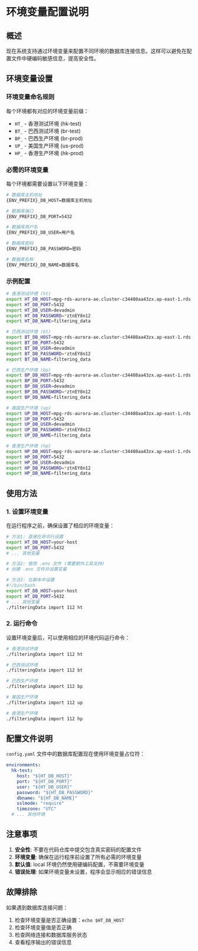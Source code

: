 # 环境变量配置说明

## 概述

现在系统支持通过环境变量来配置不同环境的数据库连接信息。这样可以避免在配置文件中硬编码敏感信息，提高安全性。

## 环境变量设置

### 环境变量命名规则

每个环境都有对应的环境变量前缀：
- `HT_` - 香港测试环境 (hk-test)
- `BT_` - 巴西测试环境 (br-test)  
- `BP_` - 巴西生产环境 (br-prod)
- `UP_` - 美国生产环境 (us-prod)
- `HP_` - 香港生产环境 (hk-prod)

### 必需的环境变量

每个环境都需要设置以下环境变量：

```bash
# 数据库主机地址
{ENV_PREFIX}_DB_HOST=数据库主机地址

# 数据库端口
{ENV_PREFIX}_DB_PORT=5432

# 数据库用户名
{ENV_PREFIX}_DB_USER=用户名

# 数据库密码
{ENV_PREFIX}_DB_PASSWORD=密码

# 数据库名称
{ENV_PREFIX}_DB_NAME=数据库名
```

### 示例配置

```bash
# 香港测试环境 (ht)
export HT_DB_HOST=mpg-rds-aurora-ae.cluster-c34408aa43zx.ap-east-1.rds.amazonaws.com
export HT_DB_PORT=5432
export HT_DB_USER=devadmin
export HT_DB_PASSWORD=*ztnEY8n12
export HT_DB_NAME=filtering_data

# 巴西测试环境 (bt)
export BT_DB_HOST=mpg-rds-aurora-ae.cluster-c34408aa43zx.ap-east-1.rds.amazonaws.com
export BT_DB_PORT=5432
export BT_DB_USER=devadmin
export BT_DB_PASSWORD=*ztnEY8n12
export BT_DB_NAME=filtering_data

# 巴西生产环境 (bp)
export BP_DB_HOST=mpg-rds-aurora-ae.cluster-c34408aa43zx.ap-east-1.rds.amazonaws.com
export BP_DB_PORT=5432
export BP_DB_USER=devadmin
export BP_DB_PASSWORD=*ztnEY8n12
export BP_DB_NAME=filtering_data

# 美国生产环境 (up)
export UP_DB_HOST=mpg-rds-aurora-ae.cluster-c34408aa43zx.ap-east-1.rds.amazonaws.com
export UP_DB_PORT=5432
export UP_DB_USER=devadmin
export UP_DB_PASSWORD=*ztnEY8n12
export UP_DB_NAME=filtering_data

# 香港生产环境 (hp)
export HP_DB_HOST=mpg-rds-aurora-ae.cluster-c34408aa43zx.ap-east-1.rds.amazonaws.com
export HP_DB_PORT=5432
export HP_DB_USER=devadmin
export HP_DB_PASSWORD=*ztnEY8n12
export HP_DB_NAME=filtering_data
```

## 使用方法

### 1. 设置环境变量

在运行程序之前，确保设置了相应的环境变量：

```bash
# 方法1: 直接在命令行设置
export HT_DB_HOST=your-host
export HT_DB_PORT=5432
# ... 其他变量

# 方法2: 使用 .env 文件 (需要额外工具支持)
# 创建 .env 文件并设置变量

# 方法3: 在脚本中设置
#!/bin/bash
export HT_DB_HOST=your-host
export HT_DB_PORT=5432
# ... 其他变量
./filteringData import 112 ht
```

### 2. 运行命令

设置环境变量后，可以使用相应的环境代码运行命令：

```bash
# 香港测试环境
./filteringData import 112 ht

# 巴西测试环境  
./filteringData import 112 bt

# 巴西生产环境
./filteringData import 112 bp

# 美国生产环境
./filteringData import 112 up

# 香港生产环境
./filteringData import 112 hp
```

## 配置文件说明

`config.yaml` 文件中的数据库配置现在使用环境变量占位符：

```yaml
environments:
  hk-test:
    host: "${HT_DB_HOST}"
    port: "${HT_DB_PORT}"
    user: "${HT_DB_USER}"
    password: "${HT_DB_PASSWORD}"
    dbname: "${HT_DB_NAME}"
    sslmode: "require"
    timezone: "UTC"
  # ... 其他环境
```

## 注意事项

1. **安全性**: 不要在代码仓库中提交包含真实密码的配置文件
2. **环境变量**: 确保在运行程序前设置了所有必需的环境变量
3. **默认值**: local 环境仍然使用硬编码配置，不需要环境变量
4. **错误处理**: 如果环境变量未设置，程序会显示相应的错误信息

## 故障排除

如果遇到数据库连接问题：

1. 检查环境变量是否正确设置：`echo $HT_DB_HOST`
2. 检查环境变量值是否正确
3. 检查网络连接和数据库服务状态
4. 查看程序输出的错误信息
